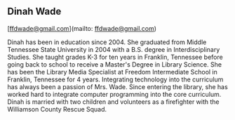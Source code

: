 ## Dinah Wade

[ffdwade@gmail.com](mailto: ffdwade@gmail.com)

Dinah has been in education since 2004. She graduated from Middle Tennessee State University in 2004 with a B.S. degree in Interdisciplinary Studies. She taught grades K-3 for ten years in Franklin, Tennessee before going back to school to receive a Master's Degree in Library Science. She has been the Library Media Specialist at Freedom Intermediate School in Franklin, Tennessee for 4 years. Integrating technology into the curriculum has always been a passion of Mrs. Wade. Since entering the library, she has worked hard to integrate computer programming into the core curriculum. Dinah is married with two children and volunteers as a firefighter with the Williamson County Rescue Squad.
